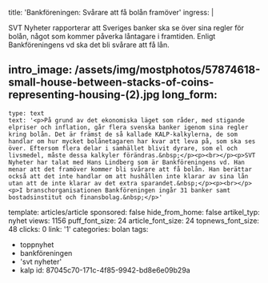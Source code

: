 title: 'Bankföreningen: Svårare att få bolån framöver'
ingress: |
  <p>SVT Nyheter rapporterar att Sveriges banker ska se över sina regler för bolån, något som kommer påverka låntagare i framtiden. Enligt Bankföreningens vd ska det bli svårare att få lån.
  </p>
  
intro_image: /assets/img/mostphotos/57874618-small-house-between-stacks-of-coins-representing-housing-(2).jpg
long_form:
  -
    type: text
    text: '<p>På grund av det ekonomiska läget som råder, med stigande elpriser och inflation, går flera svenska banker igenom sina regler kring bolån. Det är främst de så kallade KALP-kalkylerna, de som handlar om hur mycket bolånetagaren har kvar att leva på, som ska ses över. Eftersom flera delar i samhället blivit dyrare, som el och livsmedel, måste dessa kalkyler förändras.&nbsp;</p><p><br></p><p>SVT Nyheter har talat med Hans Lindberg som är Bankföreningens vd. Han menar att det framöver kommer bli svårare att få bolån. Han berättar också att det inte handlar om att hushållen inte klarar av sina lån utan att de inte klarar av det extra sparandet.&nbsp;</p><p><br></p><p>I branschorganisationen Bankföreningen ingår 31 banker samt bostadsinstitut och finansbolag.&nbsp;</p>'
template: articles/article
sponsored: false
hide_from_home: false
artikel_typ: nyhet
views: 1156
puff_font_size: 24
article_font_size: 24
topnews_font_size: 48
clicks: 0
link: '1'
categories: bolan
tags:
  - toppnyhet
  - bankföreningen
  - 'svt nyheter'
  - kalp
id: 87045c70-171c-4f85-9942-bd8e6e09b29a
